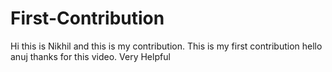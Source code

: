 # First-Contribution
Hi this is Nikhil and this is my contribution.
This is my first contribution
hello anuj thanks for this video. Very Helpful
